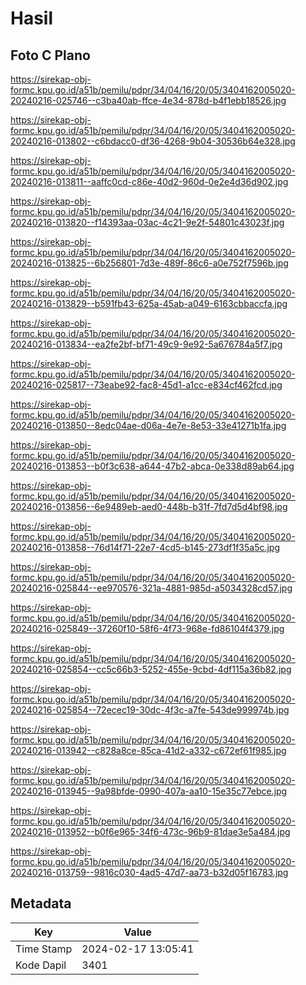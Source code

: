 # Hasil

## Foto C Plano

https://sirekap-obj-formc.kpu.go.id/a51b/pemilu/pdpr/34/04/16/20/05/3404162005020-20240216-025746--c3ba40ab-ffce-4e34-878d-b4f1ebb18526.jpg

https://sirekap-obj-formc.kpu.go.id/a51b/pemilu/pdpr/34/04/16/20/05/3404162005020-20240216-013802--c6bdacc0-df36-4268-9b04-30536b64e328.jpg

https://sirekap-obj-formc.kpu.go.id/a51b/pemilu/pdpr/34/04/16/20/05/3404162005020-20240216-013811--aaffc0cd-c86e-40d2-960d-0e2e4d36d902.jpg

https://sirekap-obj-formc.kpu.go.id/a51b/pemilu/pdpr/34/04/16/20/05/3404162005020-20240216-013820--f14393aa-03ac-4c21-9e2f-54801c43023f.jpg

https://sirekap-obj-formc.kpu.go.id/a51b/pemilu/pdpr/34/04/16/20/05/3404162005020-20240216-013825--6b256801-7d3e-489f-86c6-a0e752f7596b.jpg

https://sirekap-obj-formc.kpu.go.id/a51b/pemilu/pdpr/34/04/16/20/05/3404162005020-20240216-013829--b591fb43-625a-45ab-a049-6163cbbaccfa.jpg

https://sirekap-obj-formc.kpu.go.id/a51b/pemilu/pdpr/34/04/16/20/05/3404162005020-20240216-013834--ea2fe2bf-bf71-49c9-9e92-5a676784a5f7.jpg

https://sirekap-obj-formc.kpu.go.id/a51b/pemilu/pdpr/34/04/16/20/05/3404162005020-20240216-025817--73eabe92-fac8-45d1-a1cc-e834cf462fcd.jpg

https://sirekap-obj-formc.kpu.go.id/a51b/pemilu/pdpr/34/04/16/20/05/3404162005020-20240216-013850--8edc04ae-d06a-4e7e-8e53-33e41271b1fa.jpg

https://sirekap-obj-formc.kpu.go.id/a51b/pemilu/pdpr/34/04/16/20/05/3404162005020-20240216-013853--b0f3c638-a644-47b2-abca-0e338d89ab64.jpg

https://sirekap-obj-formc.kpu.go.id/a51b/pemilu/pdpr/34/04/16/20/05/3404162005020-20240216-013856--6e9489eb-aed0-448b-b31f-7fd7d5d4bf98.jpg

https://sirekap-obj-formc.kpu.go.id/a51b/pemilu/pdpr/34/04/16/20/05/3404162005020-20240216-013858--76d14f71-22e7-4cd5-b145-273df1f35a5c.jpg

https://sirekap-obj-formc.kpu.go.id/a51b/pemilu/pdpr/34/04/16/20/05/3404162005020-20240216-025844--ee970576-321a-4881-985d-a5034328cd57.jpg

https://sirekap-obj-formc.kpu.go.id/a51b/pemilu/pdpr/34/04/16/20/05/3404162005020-20240216-025849--37260f10-58f6-4f73-968e-fd86104f4379.jpg

https://sirekap-obj-formc.kpu.go.id/a51b/pemilu/pdpr/34/04/16/20/05/3404162005020-20240216-025854--cc5c66b3-5252-455e-9cbd-4df115a36b82.jpg

https://sirekap-obj-formc.kpu.go.id/a51b/pemilu/pdpr/34/04/16/20/05/3404162005020-20240216-025854--72ecec19-30dc-4f3c-a7fe-543de999974b.jpg

https://sirekap-obj-formc.kpu.go.id/a51b/pemilu/pdpr/34/04/16/20/05/3404162005020-20240216-013942--c828a8ce-85ca-41d2-a332-c672ef61f985.jpg

https://sirekap-obj-formc.kpu.go.id/a51b/pemilu/pdpr/34/04/16/20/05/3404162005020-20240216-013945--9a98bfde-0990-407a-aa10-15e35c77ebce.jpg

https://sirekap-obj-formc.kpu.go.id/a51b/pemilu/pdpr/34/04/16/20/05/3404162005020-20240216-013952--b0f6e965-34f6-473c-96b9-81dae3e5a484.jpg

https://sirekap-obj-formc.kpu.go.id/a51b/pemilu/pdpr/34/04/16/20/05/3404162005020-20240216-013759--9816c030-4ad5-47d7-aa73-b32d05f16783.jpg


## Metadata

| Key        | Value               |
| ---------- | ------------------- |
| Time Stamp | 2024-02-17 13:05:41 |
| Kode Dapil | 3401                |



